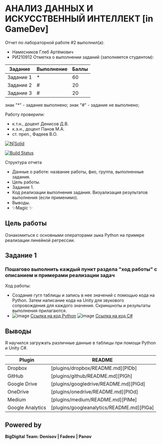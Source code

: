 # АНАЛИЗ ДАННЫХ И ИСКУССТВЕННЫЙ ИНТЕЛЛЕКТ [in GameDev]
Отчет по лабораторной работе #2 выполнил(а):
- Намесников Глеб Артёмович
- РИ210912
Отметка о выполнении заданий (заполняется студентом):

| Задание | Выполнение | Баллы |
| ------ | ------ | ------ |
| Задание 1 | * | 60 |
| Задание 2 | # | 20 |
| Задание 3 | # | 20 |

знак "*" - задание выполнено; знак "#" - задание не выполнено;

Работу проверили:
- к.т.н., доцент Денисов Д.В.
- к.э.н., доцент Панов М.А.
- ст. преп., Фадеев В.О.

[![N|Solid](https://cldup.com/dTxpPi9lDf.thumb.png)](https://nodesource.com/products/nsolid)

[![Build Status](https://travis-ci.org/joemccann/dillinger.svg?branch=master)](https://travis-ci.org/joemccann/dillinger)

Структура отчета

- Данные о работе: название работы, фио, группа, выполненные задания.
- Цель работы.
- Задание 1.
- Код реализации выполнения задания. Визуализация результатов выполнения (если применимо).
- Выводы.
- ✨Magic ✨

## Цель работы
Ознакомиться с основными операторами зыка Python на примере реализации линейной регрессии.

## Задание 1
### Пошагово выполнить каждый пункт раздела "ход работы" с описанием и примерами реализации задач
Ход работы:
- Создание гугл таблицы и запись в нее значений с помощью кода на Python. Затем написание кода на Unity для звукового сопровождения для каждого значения. Скриншноты и результаты выполнения прилагаются.
- ![image](https://user-images.githubusercontent.com/103383207/194942325-b523e50a-cbb2-4d3c-a7c5-c36d507ae166.png) [Ссылка на код Python](https://github.com/Winqeil/DA-in-GameDev-lab2/blob/main/PythonSheets.py)
![image](https://user-images.githubusercontent.com/103383207/194942373-767ac421-f594-4ec1-a225-c6865fd93982.png) [Ссылка на код C#](https://github.com/Winqeil/DA-in-GameDev-lab2/blob/main/UnityCode2.cs)

## Выводы

Я научился загружать различные данные в таблицы при помощи Python и Unity C#.

| Plugin | README |
| ------ | ------ |
| Dropbox | [plugins/dropbox/README.md][PlDb] |
| GitHub | [plugins/github/README.md][PlGh] |
| Google Drive | [plugins/googledrive/README.md][PlGd] |
| OneDrive | [plugins/onedrive/README.md][PlOd] |
| Medium | [plugins/medium/README.md][PlMe] |
| Google Analytics | [plugins/googleanalytics/README.md][PlGa] |

## Powered by

**BigDigital Team: Denisov | Fadeev | Panov**
